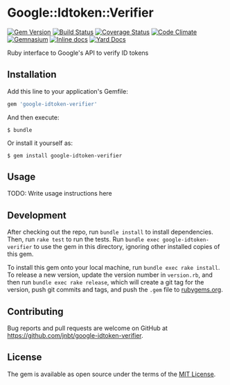 # Google::Idtoken::Verifier

[![Gem Version](https://badge.fury.io/rb/google-idtoken-verifier.svg)](http://badge.fury.io/rb/google-idtoken-verifier)
[![Build Status](https://travis-ci.org/jnbt/google-idtoken-verifier.svg?branch=master)](https://travis-ci.org/jnbt/google-idtoken-verifier)
[![Coverage Status](https://coveralls.io/repos/jnbt/google-idtoken-verifier/badge.svg?branch=master&service=github)](https://coveralls.io/r/jnbt/google-idtoken-verifier?branch=master)
[![Code Climate](https://codeclimate.com/github/jnbt/google-idtoken-verifier/badges/gpa.svg)](https://codeclimate.com/github/jnbt/google-idtoken-verifier)
[![Gemnasium](https://img.shields.io/gemnasium/jnbt/google-idtoken-verifier.svg?style=flat)](https://gemnasium.com/jnbt/google-idtoken-verifier)
[![Inline docs](https://inch-ci.org/github/jnbt/google-idtoken-verifier.svg?branch=master)](https://inch-ci.org/github/jnbt/google-idtoken-verifier)
[![Yard Docs](https://img.shields.io/badge/yard-docs-blue.svg?style=flat)](https://www.rubydoc.info/github/jnbt/google-idtoken-verifier/master)

Ruby interface to Google's API to verify ID tokens

## Installation

Add this line to your application's Gemfile:

```ruby
gem 'google-idtoken-verifier'
```

And then execute:

    $ bundle

Or install it yourself as:

    $ gem install google-idtoken-verifier

## Usage

TODO: Write usage instructions here

## Development

After checking out the repo, run `bundle install` to install dependencies. Then, run `rake test` to run the tests. Run `bundle exec google-idtoken-verifier` to use the gem in this directory, ignoring other installed copies of this gem.

To install this gem onto your local machine, run `bundle exec rake install`. To release a new version, update the version number in `version.rb`, and then run `bundle exec rake release`, which will create a git tag for the version, push git commits and tags, and push the `.gem` file to [rubygems.org](https://rubygems.org).

## Contributing

Bug reports and pull requests are welcome on GitHub at https://github.com/jnbt/google-idtoken-verifier.

## License

The gem is available as open source under the terms of the [MIT License](http://opensource.org/licenses/MIT).
